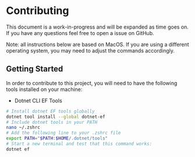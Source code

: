 # Contributing
This document is a work-in-progress and will be expanded as time goes on. If you have any questions feel free to open a issue on GitHub.

Note: all instructions below are based on MacOS. If you are using a different operating system, you may need to adjust the commands accordingly.

## Getting Started
In order to contribute to this project, you will need to have the following tools installed on your machine:

- Dotnet CLI EF Tools

```bash
# Install dotnet EF tools globally
dotnet tool install --global dotnet-ef
# Include dotnet tools in your PATH
nano ~/.zshrc
# Add the following line to your .zshrc file
export PATH="$PATH:$HOME/.dotnet/tools"
# Start a new terminal and test that this command works:
dotnet ef
```

